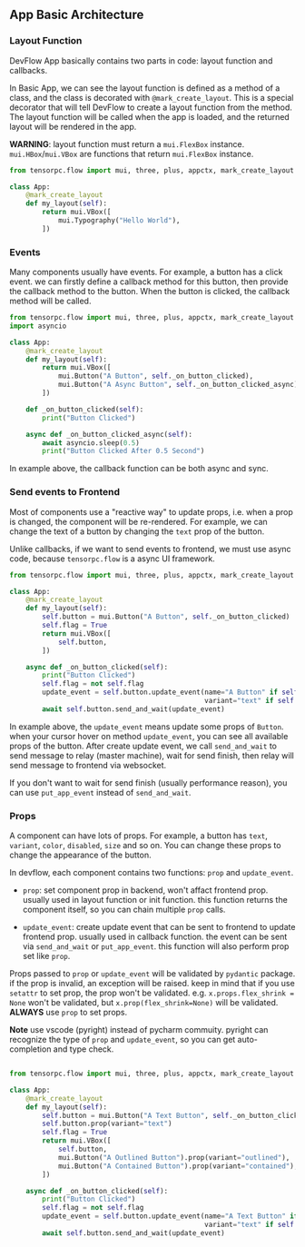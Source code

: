 ## App Basic Architecture

### Layout Function

DevFlow App basically contains two parts in code: layout function and callbacks.

In Basic App, we can see the layout function is defined as a method of a class, and the class is decorated with ```@mark_create_layout```. This is a special decorator that will tell DevFlow to create a layout function from the method. The layout function will be called when the app is loaded, and the returned layout will be rendered in the app.

**WARNING**: layout function must return a ```mui.FlexBox``` instance. ```mui.HBox```/```mui.VBox``` are functions that return ```mui.FlexBox``` instance.

```Python 
from tensorpc.flow import mui, three, plus, appctx, mark_create_layout

class App:
    @mark_create_layout
    def my_layout(self):
        return mui.VBox([
            mui.Typography("Hello World"),
        ])
```

### Events

Many components usually have events. For example, a button has a click event. we can firstly define a callback method for this button, then provide the callback method to the button. When the button is clicked, the callback method will be called.

```Python 
from tensorpc.flow import mui, three, plus, appctx, mark_create_layout
import asyncio

class App:
    @mark_create_layout
    def my_layout(self):
        return mui.VBox([
            mui.Button("A Button", self._on_button_clicked),
            mui.Button("A Async Button", self._on_button_clicked_async),
        ])

    def _on_button_clicked(self):
        print("Button Clicked")

    async def _on_button_clicked_async(self):
        await asyncio.sleep(0.5)
        print("Button Clicked After 0.5 Second")
```


In example above, the callback function can be both async and sync.

### Send events to Frontend

Most of components use a "reactive way" to update props, i.e. when a prop is changed, the component will be re-rendered. For example, we can change the text of a button by changing the ```text``` prop of the button.

Unlike callbacks, if we want to send events to frontend, we must use async code, because ```tensorpc.flow``` is a async UI framework.

```Python
from tensorpc.flow import mui, three, plus, appctx, mark_create_layout

class App:
    @mark_create_layout
    def my_layout(self):
        self.button = mui.Button("A Button", self._on_button_clicked)
        self.flag = True
        return mui.VBox([
            self.button,
        ])

    async def _on_button_clicked(self):
        print("Button Clicked")
        self.flag = not self.flag
        update_event = self.button.update_event(name="A Button" if self.flag else "A Outlined Button", 
                                                variant="text" if self.flag else "outlined")
        await self.button.send_and_wait(update_event)

```

In example above, the ```update_event``` means update some props of ```Button```. when your cursor hover on method ```update_event```, you can see all available props of the button. After create update event, we call ```send_and_wait``` to send message to relay (master machine), wait for send finish, then relay will send message to frontend via websocket.

If you don't want to wait for send finish (usually performance reason), you can use ```put_app_event``` instead of ```send_and_wait```.

### Props 
A component can have lots of props. For example, a button has ```text```, ```variant```, ```color```, ```disabled```, ```size``` and so on. You can change these props to change the appearance of the button.

In devflow, each component contains two functions: ```prop``` and ```update_event```.

* ```prop```: set component prop in backend, won't affact frontend prop. usually used in layout function or init function. this function returns the component itself, so you can chain multiple ```prop``` calls.

* ```update_event```: create update event that can be sent to frontend to update frontend prop. usually used in callback function. the event can be sent via ```send_and_wait``` or ```put_app_event```. this function will also perform prop set like ```prop```.

Props passed to ```prop``` or ```update_event``` will be validated by ```pydantic``` package. if the prop is invalid, an exception will be raised. keep in mind that if you use ```setattr``` to set prop, the prop won't be validated. e.g. ```x.props.flex_shrink = None``` won't be validated, but ```x.prop(flex_shrink=None)``` will be validated. **ALWAYS** use ```prop``` to set props.

**Note** use vscode (pyright) instead of pycharm commuity. pyright can recognize the type of ```prop``` and ```update_event```, so you can get auto-completion and type check.

```Python

from tensorpc.flow import mui, three, plus, appctx, mark_create_layout

class App:
    @mark_create_layout
    def my_layout(self):
        self.button = mui.Button("A Text Button", self._on_button_clicked)
        self.button.prop(variant="text")
        self.flag = True
        return mui.VBox([
            self.button,
            mui.Button("A Outlined Button").prop(variant="outlined"),
            mui.Button("A Contained Button").prop(variant="contained"),
        ])

    async def _on_button_clicked(self):
        print("Button Clicked")
        self.flag = not self.flag
        update_event = self.button.update_event(name="A Text Button" if self.flag else "A Outlined Button", 
                                                variant="text" if self.flag else "outlined")
        await self.button.send_and_wait(update_event)

```

